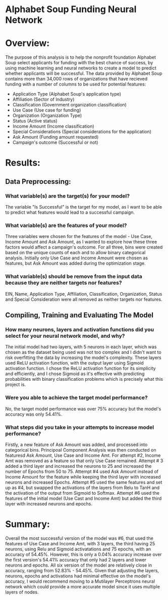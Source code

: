 # Alphabet Soup Funding Neural Network
# Overview: 
The purpose of this analysis is to help the nonprofit foundation Alphabet Soup select applicants for funding with the best chance of success, by using machine learning and neural networks to create a model to predict whether applicants will be successful. The data provided by Alphabet Soup contains more than 34,000 rows of organizations that have recieved funding with a number of columns to be used for potential features: 
- Application Type (Alphabet Soup's application type) 
- Affiliation (Sector of Industry)
- Classification (Government organization classification) 
- Use Case (Use case for funding) 
- Organization (Organization Type)
- Status (Active status)
- Income Amount (Income classification)
- Special Considerations (Special considerations for the application)
- Ask Amount (Funding amount requested) 
- Campaign's outcome (Successful or not) 

# Results: 
## Data Preprocessing: 

### What variable(s) are the target(s) for your model? 
The variable "Is Successful" is the target for my model, as I want to be able to predict what features would lead to a successful campaign. 

### What variable(s) are the features of your model? 
Three variables were chosen for the features of the model - Use Case, Income Amount and Ask Amount, as I wanted to explore how these three factors would affect a campaign's outcome. For all three, bins were created based on the unique counts of each and to allow binary categorical analysis. Initially only Use Case and Income Amount were chosen as features, but Ask Amount was added during the optimization stage. 

### What variable(s) should be remove from the input data because they are neither targets nor features? 
EIN, Name, Application Type, Affiliation, Classification, Organization, Status and Special Consideration were all removed as neither targets nor features. 

## Compiling, Training and Evaluating The Model 

### How many neurons, layers and activation functions did you select for your neural network model, and why? 
The initial model had two layers, with 5 neurons in each layer, which was chosen as the dataset being used was not too complex and I didn't want to risk overfitting the data by increasing the model's complexity. These layers used ReLU activation function, with the output layer using Sigmoid activation function. I chose the ReLU activation function for its simplicity and efficiently, and I chose Sigmoid as it's effective with predicting probabilities with binary classification problems which is precisely what this project is. 

### Were you able to achieve the target model performance? 
No, the target model performance was over 75% accuracy but the model's accuracy was only 54.41%. 

### What steps did you take in your attempts to increase model performance? 
Firstly, a new feature of Ask Amount was added, and processed into categorical bins. Principoal Component Analysis was then conducted on featuresd Ask Amount, Use Case and Income Amt. 
For attempt #2, Income Amt was removed as a feature so that only Use Case remained. Attempt # 3 added a third layer and increased the neurons to 25 and increased the number of Epochs from 50 to 75. Attempt #4 used Ask Amount instead of Income Amount for the feature while keeping the third layer with increased neurons and increased Epochs. Attempt #5 used the same features and set up as #4, but swapped the activations of the layers from Relu to TanH and the activation of the output from Sigmoid to Softmax. Attempt #6 used the features of the initial model (Use Cast and Income Amt) but added the third layer with increased neurons and epochs. 

# Summary: 
Overall the most successful version of the model was #6, that used the features of Use Case and Income Amt, with 3 layers, the third having 25 neurons, using Relu and Sigmoid activatations and 75 epochs, with an accuracy of 54.45%. However, this is only a 0.04% accuracy increase over the first version's 54.41% accuracy that only had 2 layers and lower neurons and epochs. All six version of the model are relatively close in accuracy, ranging from 52.83% - 54.45%. Given that adjusting the layers, neurons, epochs and activations had minimal effective on the model's accuracy, I would recommend moving to a Mutilayer Perceptrons neural network which could provide a more accurate model since it uses multiple layers of nodes. 

